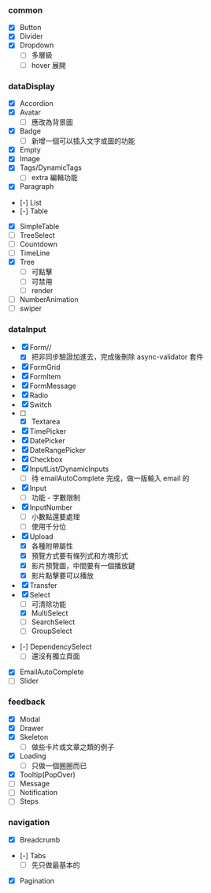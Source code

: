 ### common
- [x] Button
- [x] Divider
- [x] Dropdown
  - [ ] 多層級
  - [ ] hover 展開

### dataDisplay
- [x] Accordion
- [x] Avatar
  - [ ] 應改為背景圖
- [x] Badge
  - [ ] 新增一個可以插入文字或圖的功能
- [x] Empty
- [x] Image
- [x] Tags/DynamicTags
  - [ ] extra 編輯功能
- [x] Paragraph
- [-] List
- [-] Table
- [x] SimpleTable
- [ ] TreeSelect
- [ ] Countdown
- [ ] TimeLine
- [x] Tree
  - [ ] 可點擊
  - [ ] 可禁用
  - [ ] render
- [ ] NumberAnimation
- [ ] swiper
### dataInput
- [x] Form//
  - [x] 把非同步驗證加進去，完成後刪除 async-validator 套件
- [x] FormGrid
- [x] FormItem
- [x] FormMessage
- [x] Radio
- [x] Switch
- [ ] - [x] Textarea
- [x] TimePicker
- [x] DatePicker
- [x] DateRangePicker
- [x] Checkbox
- [x] InputList/DynamicInputs
  - [ ] 待 emailAutoComplete 完成，做一版輸入 email 的
- [x] Input
  - [ ] 功能 - 字數限制
- [x] InputNumber
  - [ ] 小數點還要處理
  - [ ] 使用千分位
- [x] Upload
  - [x] 各種附帶屬性
  - [x] 預覽方式要有條列式和方塊形式
  - [x] 影片預覽圖，中間要有一個播放鍵
  - [x] 影片點擊要可以播放
- [x] Transfer
- [x] Select
  - [ ] 可清除功能
  - [x] MultiSelect
  - [ ] SearchSelect
  - [ ] GroupSelect
- [-] DependencySelect
  - [ ] 還沒有獨立頁面
- [x] EmailAutoComplete
- [ ] Slider
### feedback
- [x] Modal
- [x] Drawer
- [x] Skeleton
  - [ ] 做些卡片或文章之類的例子
- [x] Loading
  - [ ] 只做一個圈圈而已
- [x] Tooltip(PopOver)
- [ ] Message
- [ ] Notification
- [ ] Steps
### navigation
- [x] Breadcrumb
- [-] Tabs
  - [ ] 先只做最基本的
- [x] Pagination

